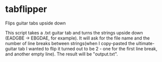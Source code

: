 # tabflipper
Flips guitar tabs upside down

This script takes a .txt guitar tab and turns the strings upside down (EADGBE -> EBGDAE, for example).
It will ask for the file name and the number of line breaks between strings(when I copy-pasted the ultimate-guitar tab I wanted to flip it turned out to be 2 - one for the first line break, and another empty line). The result will be "output.txt".
